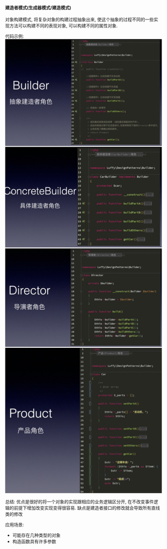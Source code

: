 #### 建造者模式(生成器模式/建造模式)

对象构建模式, 将复杂对象的构建过程抽象出来, 使这个抽象的过程不同的一些实现方法可以构建不同的表现对象, 可以构建不同的属性对象.
	
代码示例:
![avatar](../../resources/6.png)
![avatar](../../resources/7.png)
![avatar](../../resources/8.png)
![avatar](../../resources/9.png)
	
	
总结: 优点是很好的将一个对象的实现跟相应的业务逻辑区分开, 在不改变事件逻辑的前提下增加改变实现变得很容易. 缺点是建造者接口的修改就会导致所有直线类的修改
	
应用场景: 
* 可能存在几种类型的对象
* 构造函数具有许多参数
